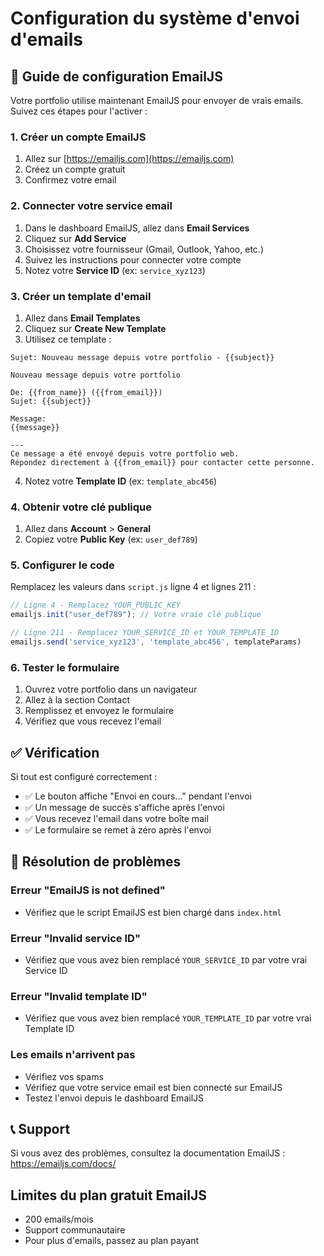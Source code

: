 # Configuration du système d'envoi d'emails

## 📧 Guide de configuration EmailJS

Votre portfolio utilise maintenant EmailJS pour envoyer de vrais emails. Suivez ces étapes pour l'activer :

### 1. Créer un compte EmailJS

1. Allez sur [https://emailjs.com](https://emailjs.com)
2. Créez un compte gratuit
3. Confirmez votre email

### 2. Connecter votre service email

1. Dans le dashboard EmailJS, allez dans **Email Services**
2. Cliquez sur **Add Service**
3. Choisissez votre fournisseur (Gmail, Outlook, Yahoo, etc.)
4. Suivez les instructions pour connecter votre compte
5. Notez votre **Service ID** (ex: `service_xyz123`)

### 3. Créer un template d'email

1. Allez dans **Email Templates**
2. Cliquez sur **Create New Template**
3. Utilisez ce template :

```
Sujet: Nouveau message depuis votre portfolio - {{subject}}

Nouveau message depuis votre portfolio

De: {{from_name}} ({{from_email}})
Sujet: {{subject}}

Message:
{{message}}

---
Ce message a été envoyé depuis votre portfolio web.
Répondez directement à {{from_email}} pour contacter cette personne.
```

4. Notez votre **Template ID** (ex: `template_abc456`)

### 4. Obtenir votre clé publique

1. Allez dans **Account** > **General**
2. Copiez votre **Public Key** (ex: `user_def789`)

### 5. Configurer le code

Remplacez les valeurs dans `script.js` ligne 4 et lignes 211 :

```javascript
// Ligne 4 - Remplacez YOUR_PUBLIC_KEY
emailjs.init("user_def789"); // Votre vraie clé publique

// Ligne 211 - Remplacez YOUR_SERVICE_ID et YOUR_TEMPLATE_ID  
emailjs.send('service_xyz123', 'template_abc456', templateParams)
```

### 6. Tester le formulaire

1. Ouvrez votre portfolio dans un navigateur
2. Allez à la section Contact
3. Remplissez et envoyez le formulaire
4. Vérifiez que vous recevez l'email

## ✅ Vérification

Si tout est configuré correctement :
- ✅ Le bouton affiche "Envoi en cours..." pendant l'envoi
- ✅ Un message de succès s'affiche après l'envoi
- ✅ Vous recevez l'email dans votre boîte mail
- ✅ Le formulaire se remet à zéro après l'envoi

## 🚨 Résolution de problèmes

### Erreur "EmailJS is not defined"
- Vérifiez que le script EmailJS est bien chargé dans `index.html`

### Erreur "Invalid service ID"
- Vérifiez que vous avez bien remplacé `YOUR_SERVICE_ID` par votre vrai Service ID

### Erreur "Invalid template ID"
- Vérifiez que vous avez bien remplacé `YOUR_TEMPLATE_ID` par votre vrai Template ID

### Les emails n'arrivent pas
- Vérifiez vos spams
- Vérifiez que votre service email est bien connecté sur EmailJS
- Testez l'envoi depuis le dashboard EmailJS

## 📞 Support

Si vous avez des problèmes, consultez la documentation EmailJS : https://emailjs.com/docs/

## Limites du plan gratuit EmailJS

- 200 emails/mois
- Support communautaire
- Pour plus d'emails, passez au plan payant
